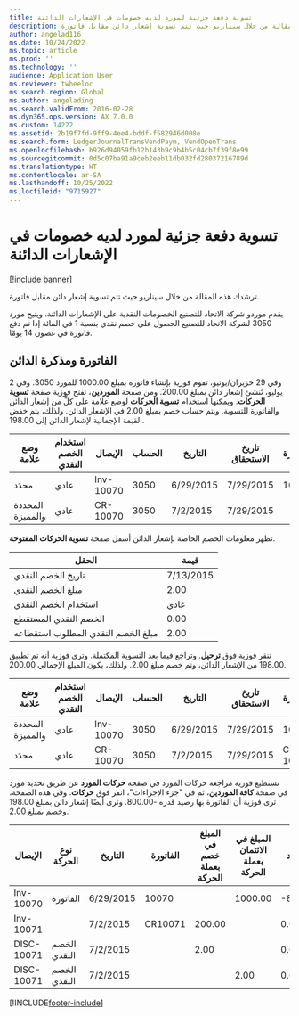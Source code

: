 ```yaml
---
title: تسوية دفعة جزئية لمورد لديه خصومات في الإشعارات الدائنة
description: ترشدك هذه المقالة من خلال سيناريو حيث تتم تسوية إشعار دائن مقابل فاتورة.
author: angelad116
ms.date: 10/24/2022
ms.topic: article
ms.prod: ''
ms.technology: ''
audience: Application User
ms.reviewer: twheeloc
ms.search.region: Global
ms.author: angelading
ms.search.validFrom: 2016-02-28
ms.dyn365.ops.version: AX 7.0.0
ms.custom: 14222
ms.assetid: 2b19f7fd-9ff9-4ee4-bddf-f582946d008e
ms.search.form: LedgerJournalTransVendPaym, VendOpenTrans
ms.openlocfilehash: b926d94059fb12b143b9c9b4b5c04cb7f39f8e99
ms.sourcegitcommit: 0d5c07ba91a9ceb2eeb11db032fd28037216789d
ms.translationtype: HT
ms.contentlocale: ar-SA
ms.lasthandoff: 10/25/2022
ms.locfileid: "9715927"
---
```

# <a name="settle-a-partial-vendor-payment-that-has-discounts-on-credit-notes"></a>تسوية دفعة جزئية لمورد لديه خصومات في الإشعارات الدائنة

[!include [banner](../includes/banner.md)]

ترشدك هذه المقالة من خلال سيناريو حيث تتم تسوية إشعار دائن مقابل فاتورة.

يقدم موردو شركة الاتحاد للتصنيع الخصومات النقدية على الإشعارات الدائنة. ويتيح مورد 3050 لشركة الاتحاد للتصنيع الحصول على خصم نقدي بنسبة 1 في المائة إذا تم دفع فاتورة في غضون 14 يومًا.

## <a name="invoice-and-credit-memo"></a>الفاتورة ومذكرة الدائن
‏‫وفي 29 حزيران/يونيو، تقوم فوزية بإنشاء فاتورة بمبلغ 1000.00 للمورد 3050. وفي 2 يوليو، تُنشئ إشعار دائن بمبلغ 200.00.‬ ومن صفحة **الموردين**، تفتح فوزية صفحة **تسوية الحركات**. ويمكنها استخدام **تسوية الحركات** لوضع علامة على كلٍّ من إشعار الدائن والفاتورة للتسوية. ويتم حساب خصم بمبلغ 2.00 في الإشعار الدائن. ولذلك، يتم خفض القيمة الإجمالية لإشعار الدائن إلى 198.00.

| وضع علامة                     | استخدام الخصم النقدي | الإيصال   | الحساب | التاريخ      | تاريخ الاستحقاق  | الفاتورة | المبلغ بعملة الحركة | عملة | المبلغ المراد تسويته |
|--------------------------|-------------------|-----------|---------|-----------|-----------|---------|--------------------------------|----------|------------------|
| محدَد                 | عادي            | Inv-10070 | 3050    | 6/29/2015 | 7/29/2015 | 10070   | -1000.00                      | دولار أمريكي      | -990.00          |
| المحددة والمميزة | عادي            | CR-10070  | 3050    | 7/2/2015  | 7/29/2015 |         | 200.00                         | دولار أمريكي      | 198.00           |

تظهر معلومات الخصم الخاصة بإشعار الدائن أسفل صفحة **تسوية الحركات المفتوحة**.

| الحقل                        | قيمة     |
|------------------------------|-----------|
| تاريخ الخصم النقدي           | 7/13/2015 |
| مبلغ الخصم النقدي         | 2.00      |
| استخدام الخصم النقدي            | عادي    |
| الخصم النقدي المستقطع          | 0.00      |
| مبلغ الخصم النقدي المطلوب استقطاعه | 2.00      |

تنقر فوزية فوق **ترحيل**. وتراجع فيما بعد التسوية المكتملة. وترى فوزية أنه تم تطبيق 198.00 من الإشعار الدائن، وتم خصم مبلغ 2.00. ولذلك، يكون المبلغ الإجمالي 200.00.

| وضع علامة                     | استخدام الخصم النقدي | الإيصال   | الحساب | التاريخ      | تاريخ الاستحقاق  | الفاتورة  | المبلغ بعملة الحركة | عملة | المبلغ المراد تسويته |
|--------------------------|-------------------|-----------|---------|-----------|-----------|----------|--------------------------------|----------|------------------|
| المحددة والمميزة | عادي            | Inv-10070 | 3050    | 6/29/2015 | 7/29/2015 | 10070    | -1000.00                      | دولار أمريكي      | -200.00          |
| محدَد                 | عادي            | CR-10070  | 3050    | 7/2/2015  | 7/29/2015 | CR-10070 | 200.00                         | دولار أمريكي      | 198.00           |

تستطيع فوزية مراجعة حركات المورد في صفحة **حركات المورد** عن طريق تحديد مورد في صفحة **كافة الموردين**، ثم في "جزء الإجراءات"، انقر فوق **حركات**. وفي هذه الصفحة، ترى فوزية أن الفاتورة بها رصيد قدره -800.00. وترى أيضًا إشعار دائن بمبلغ 198.00 وخصم بمبلغ 2.00.

| الإيصال    | نوع الحركة | التاريخ      | الفاتورة | المبلغ في خصم بعملة الحركة | المبلغ في الائتمان بعملة الحركة | الرصيد | عملة |
|------------|------------------|-----------|---------|--------------------------------------|---------------------------------------|---------|----------|
| Inv-10070  | الفاتورة          | 6/29/2015 | 10070   |                                      | 1000.00                              | -800.00 | دولار أمريكي      |
| Inv-10071  |                  | 7/2/2015  | CR10071 | 200.00                               |                                       | 0.00    | دولار أمريكي      |
| DISC-10071 |  الخصم النقدي   | 7/2/2015  |         | 2.00                                 |                                       | 0.00    | دولار أمريكي      |
| DISC-10071 |  الخصم النقدي   | 7/2/2015  |         |                                      | 2.00                                  | 0.00    | دولار أمريكي      |







[!INCLUDE[footer-include](../../includes/footer-banner.md)]

